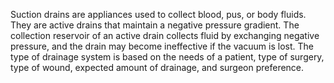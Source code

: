 Suction drains are appliances used to collect blood, pus, or body fluids. They are active drains that maintain a negative pressure gradient. The collection reservoir of an active drain collects fluid by exchanging negative pressure, and the drain may become ineffective if the vacuum is lost. The type of drainage system is based on the needs of a patient, type of surgery, type of wound, expected amount of drainage, and surgeon preference.